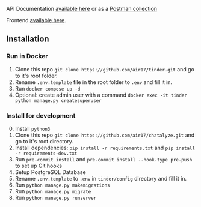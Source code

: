 
API Documentation [available here](https://documenter.getpostman.com/view/24517363/2s8YsuvC8E) or as a [Postman collection](Tinder.postman_collection.json)

Frontend [available here](https://github.com/air17/tinder-react).

## Installation

### Run in Docker

1. Clone this repo `git clone https://github.com/air17/tinder.git` and go to it's root folder.
2. Rename `.env.template` file in the root folder to `.env` and fill it in.
3. Run `docker compose up -d`
4. Optional: create admin user with a command `docker exec -it tinder python manage.py createsuperuser`

### Install for development

0. Install `python3`
1. Clone this repo `git clone https://github.com/air17/chatalyze.git` and go to it's root directory.
2. Install dependencies: `pip install -r requirements.txt` and `pip install -r requirements-dev.txt`
3. Run `pre-commit install` and `pre-commit install --hook-type pre-push` to set up Git hooks
4. Setup PostgreSQL Database
5. Rename `.env.template` to `.env` in `tinder/config` directory and fill it in.
6. Run `python manage.py makemigrations`
7. Run `python manage.py migrate`
8. Run `python manage.py runserver`
